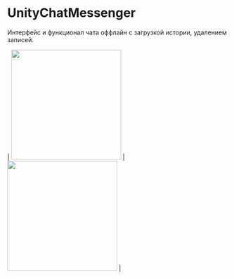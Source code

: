 # UnityChatMessenger
Интерфейс и функционал чата оффлайн с загрузкой истории, удалением записей.

|  <img src="https://github.com/timskap/UnityChatMessenger/blob/master/Demo/Screenshots/Screenshot1.png" width="250"> |  <img src="https://github.com/timskap/UnityChatMessenger/blob/master/Demo/Screenshots/Screenshot2.png" width="250"> |
